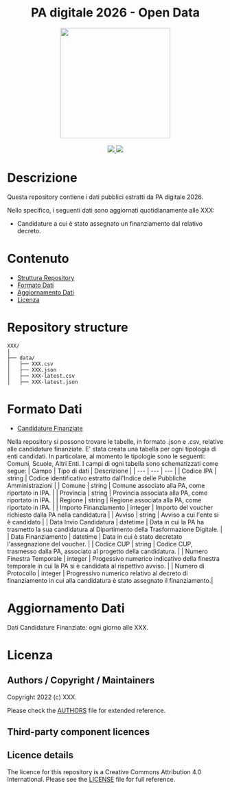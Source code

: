 <h1 align="center">PA digitale 2026 - Open Data</h1>

<div align="center">
<img width="256" height="256" src="img/site-logo.png">
</div>

<br />
<div align="center">
    <!-- CoC -->
    <a href="CODE_OF_CONDUCT.md">
      <img src="https://img.shields.io/badge/Contributor%20Covenant-v2.0%20adopted-ff69b4.svg" />
    </a>
    <!-- last commit -->
    <a href="https://github.com/XXX">
      <img src="https://img.shields.io/github/last-commit/XXX" />
    </a>

</div>

# Descrizione

Questa repository contiene i dati pubblici estratti da PA digitale 2026.

Nello specifico, i seguenti dati sono aggiornati quotidianamente alle XXX: 
- Candidature a cui è stato assegnato un finanziamento dal relativo decreto. 

# Contenuto

- [Struttura Repository](#repository-structure)
- [Formato Dati](#data-format)
- [Aggiornamento Dati](#data-update)
- [Licenza](#license)


# Repository structure
```
XXX/
│
├── data/
│   ├── XXX.csv
│   ├── XXX.json
│   ├── XXX-latest.csv
│   ├── XXX-latest.json
```

# Formato Dati
- [Candidature Finanziate](https://github.com/XXX)

Nella repository si possono trovare le tabelle, in formato .json e .csv, relative alle candidature finanziate. E' stata creata una tabella per ogni tipologia di enti candidati. In particolare, al momento le tipologie sono le seguenti: Comuni, Scuole, Altri Enti. 
I campi di ogni tabella sono schematizzati come segue:
| Campo | Tipo di dati | Descrizione |
| --- | --- | --- |
| Codice IPA | string | Codice identificativo estratto dall'Indice delle Pubbliche Amministrazioni |
| Comune | string | Comune associato alla PA, come riportato in IPA. |
| Provincia | string | Provincia associata alla PA, come riportato in IPA. |
| Regione | string | Regione associata alla PA, come riportato in IPA. |
| Importo Finanziamento | integer | Importo del voucher richiesto dalla PA nella candidatura |
| Avviso | string | Avviso a cui l'ente si è candidato |
| Data Invio Candidatura | datetime | Data in cui la PA ha trasmetto la sua candidatura al Dipartimento della Trasformazione Digitale.  |
| Data Finanziamento | datetime | Data in cui è stato decretato l'assegnazione del voucher. |
| Codice CUP | string | Codice CUP, trasmesso dalla PA, associato al progetto della candidatura. |
| Numero Finestra Temporale | integer | Progessivo numerico indicativo della finestra temporale in cui la PA si è candidata al rispettivo avviso. |
| Numero di Protocollo | integer | Progressivo numerico relativo al decreto di finanziamento in cui alla candidatura è stato assegnato il finanziamento.|

# Aggiornamento Dati
Dati Candidature Finanziate: ogni giorno alle XXX.

# Licenza

## Authors / Copyright / Maintainers

Copyright 2022 (c) XXX.

Please check the [AUTHORS](AUTHORS) file for extended reference.

## Third-party component licences

## Licence details

The licence for this repository is a Creative Commons Attribution 4.0 International. Please see the [LICENSE](LICENSE) file for full reference.